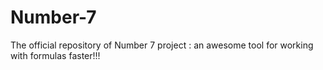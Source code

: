 # Number-7
The official repository of Number 7 project : an awesome tool for working with formulas faster!!!
